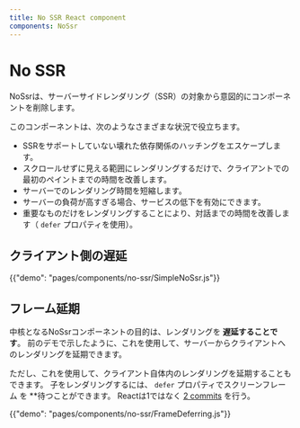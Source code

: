 ```yaml
---
title: No SSR React component
components: NoSsr
---
```


# No SSR

<p class="description">NoSsrは、サーバーサイドレンダリング（SSR）の対象から意図的にコンポーネントを削除します。</p>

このコンポーネントは、次のようなさまざまな状況で役立ちます。

- SSRをサポートしていない壊れた依存関係のハッチングをエスケープします。
- スクロールせずに見える範囲にレンダリングするだけで、クライアントでの最初のペイントまでの時間を改善します。
- サーバーでのレンダリング時間を短縮します。
- サーバーの負荷が高すぎる場合、サービスの低下を有効にできます。
- 重要なものだけをレンダリングすることにより、対話までの時間を改善します（ `defer` プロパティを使用）。

## クライアント側の遅延

{{"demo": "pages/components/no-ssr/SimpleNoSsr.js"}}

## フレーム延期

中核となるNoSsrコンポーネントの目的は、レンダリングを **遅延することです**。 前のデモで示したように、これを使用して、サーバーからクライアントへのレンダリングを延期できます。

ただし、これを使用して、クライアント自体内のレンダリングを延期することもできます。 子をレンダリングするには、 `defer` プロパティでスクリーンフレーム</strong> を **待つことができます。 Reactは1ではなく [2 commits](https://reactjs.org/web-app/strict-mode.html#detecting-unexpected-side-effects) を行う。</p> 

{{"demo": "pages/components/no-ssr/FrameDeferring.js"}}